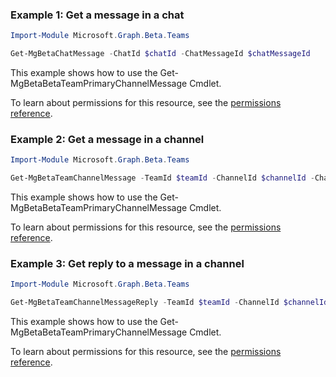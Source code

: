 ### Example 1: Get a message in a chat

```powershellImport-Module Microsoft.Graph.Beta.Teams

Get-MgBetaChatMessage -ChatId $chatId -ChatMessageId $chatMessageId
```
This example shows how to use the Get-MgBetaBetaTeamPrimaryChannelMessage Cmdlet.
To learn about permissions for this resource, see the [permissions reference](/graph/permissions-reference).

### Example 2: Get a message in a channel

```powershellImport-Module Microsoft.Graph.Beta.Teams

Get-MgBetaTeamChannelMessage -TeamId $teamId -ChannelId $channelId -ChatMessageId $chatMessageId
```
This example shows how to use the Get-MgBetaBetaTeamPrimaryChannelMessage Cmdlet.
To learn about permissions for this resource, see the [permissions reference](/graph/permissions-reference).

### Example 3: Get reply to a message in a channel

```powershellImport-Module Microsoft.Graph.Beta.Teams

Get-MgBetaTeamChannelMessageReply -TeamId $teamId -ChannelId $channelId -ChatMessageId $chatMessageId -ChatMessageId1 $chatMessageId1
```
This example shows how to use the Get-MgBetaBetaTeamPrimaryChannelMessage Cmdlet.
To learn about permissions for this resource, see the [permissions reference](/graph/permissions-reference).

